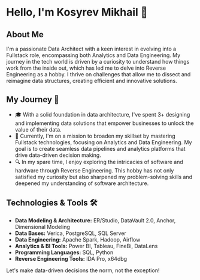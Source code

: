 # Hello, I'm Kosyrev Mikhail 👋

## About Me

I'm a passionate Data Architect with a keen interest in evolving into a Fullstack role, encompassing both Analytics and Data Engineering. My journey in the tech world is driven by a curiosity to understand how things work from the inside out, which has led me to delve into Reverse Engineering as a hobby. I thrive on challenges that allow me to dissect and reimagine data structures, creating efficient and innovative solutions.

## My Journey 🚀

- 🎓 With a solid foundation in data architecture, I've spent 3+ designing and implementing data solutions that empower businesses to unlock the value of their data.
- 🌱 Currently, I'm on a mission to broaden my skillset by mastering Fullstack technologies, focusing on Analytics and Data Engineering. My goal is to create seamless data pipelines and analytics platforms that drive data-driven decision making.
- 🔍 In my spare time, I enjoy exploring the intricacies of software and hardware through Reverse Engineering. This hobby has not only satisfied my curiosity but also sharpened my problem-solving skills and deepened my understanding of software architecture.

## Technologies & Tools 🛠️

- **Data Modeling & Architecture:** ER/Studio, DataVault 2.0, Anchor, Dimensional Modeling
- **Data Bases:** Verica, PostgreSQL, SQL Server
- **Data Engineering:** Apache Spark, Hadoop, Airflow
- **Analytics & BI Tools:** Power BI, Tableau, FineBi, DataLens
- **Programming Languages:** SQL, Python
- **Reverse Engineering Tools:** IDA Pro, x64dbg

Let's make data-driven decisions the norm, not the exception!

